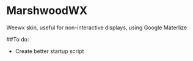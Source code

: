 # MarshwoodWX
Weewx skin, useful for non-interactive displays, using Google Materlize

##To do:
* Create better startup script
